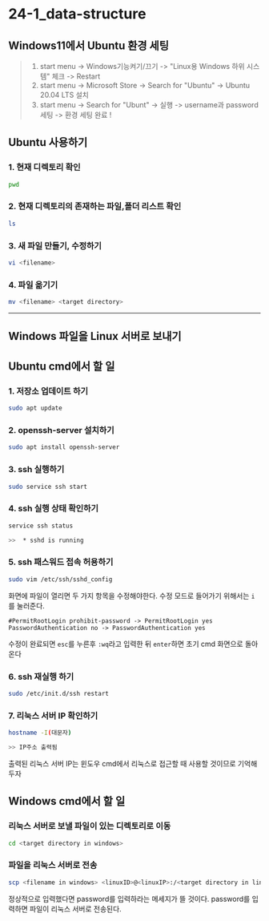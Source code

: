 # 24-1_data-structure

## Windows11에서 Ubuntu 환경 세팅

> 1. start menu -> Windows기능켜기/끄기 -> "Linux용 Windows 하위 시스템" 체크 -> Restart
> 2. start menu -> Microsoft Store -> Search for "Ubuntu" -> Ubuntu 20.04 LTS 설치
> 3. start menu -> Search for "Ubunt" -> 실행 -> username과 password 세팅 -> 환경 세팅 완료 !

## Ubuntu 사용하기

### 1. 현재 디렉토리 확인
```bash
pwd
```

### 2. 현재 디렉토리의 존재하는 파일,폴더 리스트 확인
```bash
ls
```

### 3. 새 파일 만들기, 수정하기
```bash
vi <filename>
```

### 4. 파일 옮기기
```bash
mv <filename> <target directory>
```
---

## Windows 파일을 Linux 서버로 보내기

## Ubuntu cmd에서 할 일
### 1. 저장소 업데이트 하기
```bash
sudo apt update
```
### 2. openssh-server 설치하기
```bash
sudo apt install openssh-server
```
### 3. ssh 실행하기
```bash
sudo service ssh start
```
### 4. ssh 실행 상태 확인하기
```bash
service ssh status

>>  * sshd is running
```
### 5. ssh 패스워드 접속 허용하기

```bash
sudo vim /etc/ssh/sshd_config
```
화면에 파일이 열리면 두 가지 항목을 수정해야한다. 수정 모드로 들어가기 위해서는 `i`를 눌러준다.
```
#PermitRootLogin prohibit-password -> PermitRootLogin yes
PasswordAuthentication no -> PasswordAuthentication yes
```
수정이 완료되면 `esc`를 누른후 `:wq`라고 입력한 뒤 `enter`하면 초기 cmd 화면으로 돌아온다
### 6. ssh 재실행 하기
```bash
sudo /etc/init.d/ssh restart
```
### 7. 리눅스 서버 IP 확인하기
```bash
hostname -I(대문자)

>> IP주소 출력됨
```
출력된 리눅스 서버 IP는 윈도우 cmd에서 리눅스로 접근할 때 사용할 것이므로 기억해두자

## Windows cmd에서 할 일
### 리눅스 서버로 보낼 파일이 있는 디렉토리로 이동
```bash
cd <target directory in windows>
```
### 파일을 리눅스 서버로 전송
```bash
scp <filename in windows> <linuxID>@<linuxIP>:/<target directory in linux>
```
정상적으로 입력했다면 password를 입력하라는 메세지가 뜰 것이다. password를 입력하면 파일이 리눅스 서버로 전송된다.
